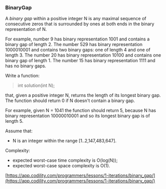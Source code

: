 ### BinaryGap

A *binary gap* within a positive integer N is any maximal sequence of consecutive zeros that is surrounded by ones at both ends in the binary representation of N.

For example, number 9 has binary representation 1001 and contains a binary gap of length 2. The number 529 has binary representation 1000010001 and contains two binary gaps: one of length 4 and one of length 3. The number 20 has binary representation 10100 and contains one binary gap of length 1. The number 15 has binary representation 1111 and has no binary gaps.

Write a function:

> int solution(int N);

that, given a positive integer N, returns the length of its longest binary gap. The function should return 0 if N doesn't contain a binary gap.

For example, given N = 1041 the function should return 5, because N has binary representation 10000010001 and so its longest binary gap is of length 5.

Assume that:

- N is an integer within the range [1..2,147,483,647].

Complexity:

- expected worst-case time complexity is O(log(N));
- expected worst-case space complexity is O(1).

[https://app.codility.com/programmers/lessons/1-iterations/binary_gap/](https://app.codility.com/programmers/lessons/1-iterations/binary_gap/)